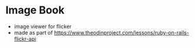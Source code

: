 # Image Book
- image viewer for flicker
- made as part of https://www.theodinproject.com/lessons/ruby-on-rails-flickr-api
